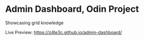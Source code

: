 # Admin Dashboard, Odin Project 
Showcasing grid knowledge

Live Preview: https://z4le3c.github.io/admin-dashboard/